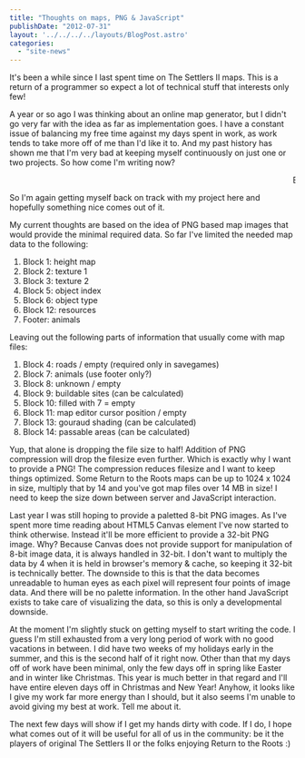 ```yaml
---
title: "Thoughts on maps, PNG & JavaScript"
publishDate: "2012-07-31"
layout: '../../../../layouts/BlogPost.astro'
categories: 
  - "site-news"
---
```


It's been a while since I last spent time on The Settlers II maps. This is a return of a programmer so expect a lot of technical stuff that interests only few!

A year or so ago I was thinking about an online map generator, but I didn't go very far with the idea as far as implementation goes. I have a constant issue of balancing my free time against my days spent in work, as work tends to take more off of me than I'd like it to. And my past history has shown me that I'm very bad at keeping myself continuously on just one or two projects. So how come I'm writing now?

<marquee><blink>Because it's a vacation time!</blink></marquee>

So I'm again getting myself back on track with my project here and hopefully something nice comes out of it.

My current thoughts are based on the idea of PNG based map images that would provide the minimal required data. So far I've limited the needed map data to the following:

1. Block 1: height map
2. Block 2: texture 1
3. Block 3: texture 2
4. Block 5: object index
5. Block 6: object type
6. Block 12: resources
7. Footer: animals

Leaving out the following parts of information that usually come with map files:

1. Block 4: roads / empty (required only in savegames)
2. Block 7: animals (use footer only?)
3. Block 8: unknown / empty
4. Block 9: buildable sites (can be calculated)
5. Block 10: filled with 7 = empty
6. Block 11: map editor cursor position / empty
7. Block 13: gouraud shading (can be calculated)
8. Block 14: passable areas (can be calculated)

Yup, that alone is dropping the file size to half! Addition of PNG compression will drop the filesize even further. Which is exactly why I want to provide a PNG! The compression reduces filesize and I want to keep things optimized. Some Return to the Roots maps can be up to 1024 x 1024 in size, multiply that by 14 and you've got map files over 14 MB in size! I need to keep the size down between server and JavaScript interaction.

Last year I was still hoping to provide a paletted 8-bit PNG images. As I've spent more time reading about HTML5 Canvas element I've now started to think otherwise. Instead it'll be more efficient to provide a 32-bit PNG image. Why? Because Canvas does not provide support for manipulation of 8-bit image data, it is always handled in 32-bit. I don't want to multiply the data by 4 when it is held in browser's memory & cache, so keeping it 32-bit is technically better. The downside to this is that the data becomes unreadable to human eyes as each pixel will represent four points of image data. And there will be no palette information. In the other hand JavaScript exists to take care of visualizing the data, so this is only a developmental downside.

At the moment I'm slightly stuck on getting myself to start writing the code. I guess I'm still exhausted from a very long period of work with no good vacations in between. I did have two weeks of my holidays early in the summer, and this is the second half of it right now. Other than that my days off of work have been minimal, only the few days off in spring like Easter and in winter like Christmas. This year is much better in that regard and I'll have entire eleven days off in Christmas and New Year! Anyhow, it looks like I give my work far more energy than I should, but it also seems I'm unable to avoid giving my best at work. Tell me about it.

The next few days will show if I get my hands dirty with code. If I do, I hope what comes out of it will be useful for all of us in the community: be it the players of original The Settlers II or the folks enjoying Return to the Roots :)

